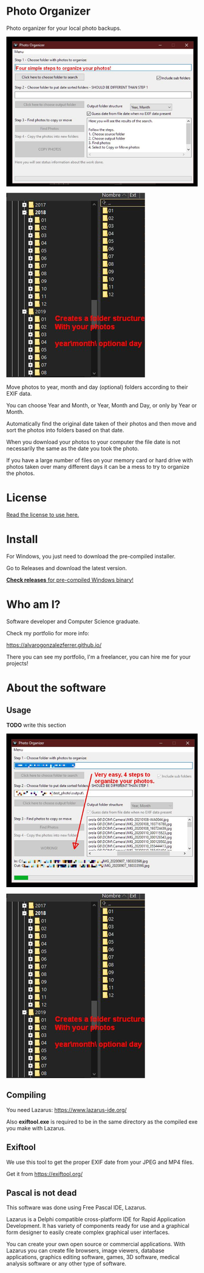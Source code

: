 # Photo Organizer

Photo organizer for your local photo backups.

![Screenshoot](screenshoot00.jpg)

![Screenshoot](screenshoot02.jpg) 

Move photos to year, month and day (optional) folders according to their EXIF data.

You can choose Year and Month, or Year, Month and Day, or only by Year or Month.

Automatically find the original date taken of their photos and then move and sort the photos into folders based on that date.

When you download your photos to your computer the file date is not necessarily the same as the date you took the photo. 

If you have a large number of files on your memory card or hard drive with photos taken over many different days it can be a mess to try to organize the photos.

# License 

[Read the license to use here.](LICENSE.md)

# Install 

For Windows, you just need to download the pre-compiled installer. 

Go to Releases and download the latest version.

[**Check releases** for pre-compiled Windows binary!](https://github.com/alvarogonzalezferrer/photo_organizer/releases)

# Who am I?

Software developer and Computer Science graduate.

Check my portfolio for more info:

https://alvarogonzalezferrer.github.io/

There you can see my portfolio, I'm a freelancer, you can hire me for your projects!

# About the software

## Usage

**TODO** write this section

![Screenshoot](screenshoot01.jpg)

![Screenshoot](screenshoot02.jpg)

## Compiling

You need Lazarus: https://www.lazarus-ide.org/

Also **exiftool.exe** is required to be in the same directory as the compiled exe you make with Lazarus.

## Exiftool 

We use this tool to get the proper EXIF date from your JPEG and MP4 files.

Get it from https://exiftool.org/


## Pascal is not dead

This software was done using Free Pascal IDE, Lazarus.

Lazarus is a Delphi compatible cross-platform IDE for Rapid Application Development. It has variety of components ready for use and a graphical form designer to easily create complex graphical user interfaces.

You can create your own open source or commercial applications. With Lazarus you can create file browsers, image viewers, database applications, graphics editing software, games, 3D software, medical analysis software or any other type of software.